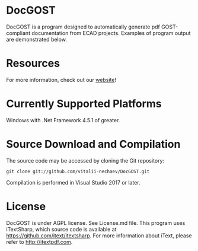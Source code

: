 # DocGOST
DocGOST is a program designed to automatically generate pdf GOST-compliant documentation from ECAD projects.
Examples of program output are demonstrated below.

# Resources
For more information, check out our [website](http://электроника-и-программирование.рф)!
# Currently Supported Platforms
Windows with .Net Framework 4.5.1 of greater.
# Source Download and Compilation
The source code may be accessed by cloning the Git repository:
```
git clone git://github.com/vitalii-nechaev/DocGOST.git
```
Compilation is performed in Visual Studio 2017 or later.
# License
DocGOST is under AGPL license. See License.md file. This program uses iTextSharp, which source code is available at https://github.com/itext/itextsharp. 
For more information about iText, please refer to http://itextpdf.com.
